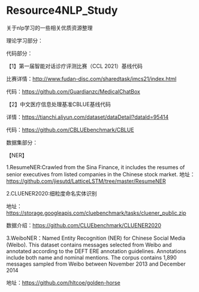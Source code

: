 # Resource4NLP_Study
关于nlp学习的一些相关优质资源整理

理论学习部分：

代码部分：

【1】第一届智能对话诊疗评测比赛（CCL 2021）基线代码

比赛详情：http://www.fudan-disc.com/sharedtask/imcs21/index.html

代码：https://github.com/Guardianzc/MedicalChatBox

【2】中文医疗信息处理基准CBLUE基线代码

详情：https://tianchi.aliyun.com/dataset/dataDetail?dataId=95414

代码：https://github.com/CBLUEbenchmark/CBLUE



数据集部分：

【NER】

1.ResumeNER:Crawled from the Sina Finance, it includes the resumes of senior executives from listed companies in the Chinese stock market. 
地址：https://github.com/jiesutd/LatticeLSTM/tree/master/ResumeNER

2.CLUENER2020:细粒度命名实体识别

地址：https://storage.googleapis.com/cluebenchmark/tasks/cluener_public.zip

数据介绍：https://github.com/CLUEbenchmark/CLUENER2020

3.WeiboNER：Named Entity Recognition (NER) for Chinese Social Media (Weibo). This dataset contains messages selected from Weibo and annotated according to the DEFT ERE annotation guidelines. Annotations include both name and nominal mentions. The corpus contains 1,890 messages sampled from Weibo between November 2013 and December 2014

地址：https://github.com/hltcoe/golden-horse




